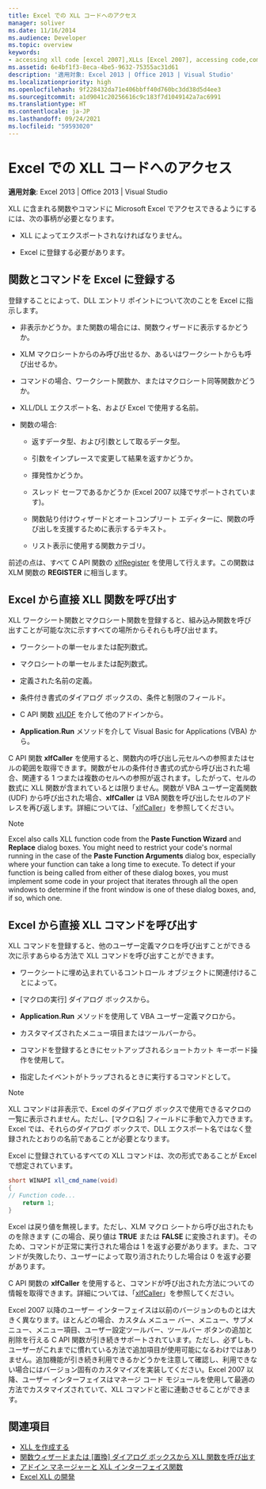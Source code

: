 ```yaml
---
title: Excel での XLL コードへのアクセス
manager: soliver
ms.date: 11/16/2014
ms.audience: Developer
ms.topic: overview
keywords:
- accessing xll code [excel 2007],XLLs [Excel 2007], accessing code,commands [Excel 2007], registration,functions [Excel 2007], registration,calling XLLs from Excel,registering commands [Excel 2007],registering functions [Excel 2007]
ms.assetid: 6e4bf1f3-8eca-4be5-9632-75355ac31d61
description: '適用対象: Excel 2013 | Office 2013 | Visual Studio'
ms.localizationpriority: high
ms.openlocfilehash: 9f228432da71e406bbff40d760bc3dd38d5d4ee3
ms.sourcegitcommit: a1d9041c20256616c9c183f7d1049142a7ac6991
ms.translationtype: HT
ms.contentlocale: ja-JP
ms.lasthandoff: 09/24/2021
ms.locfileid: "59593020"
---
```

# <a name="accessing-xll-code-in-excel"></a>Excel での XLL コードへのアクセス

**適用対象**: Excel 2013 | Office 2013 | Visual Studio 
  
XLL に含まれる関数やコマンドに Microsoft Excel でアクセスできるようにするには、次の事柄が必要となります。
  
- XLL によってエクスポートされなければなりません。
    
- Excel に登録する必要があります。
    
## <a name="registering-functions-and-commands-with-excel"></a>関数とコマンドを Excel に登録する

登録することによって、DLL エントリ ポイントについて次のことを Excel に指示します。
  
- 非表示かどうか。また関数の場合には、関数ウィザードに表示するかどうか。
    
- XLM マクロシートからのみ呼び出せるか、あるいはワークシートからも呼び出せるか。
    
- コマンドの場合、ワークシート関数か、またはマクロシート同等関数かどうか。
    
- XLL/DLL エクスポート名、および Excel で使用する名前。
    
- 関数の場合:
    
  - 返すデータ型、および引数として取るデータ型。
    
  - 引数をインプレースで変更して結果を返すかどうか。
    
  - 揮発性かどうか。
    
  - スレッド セーフであるかどうか (Excel 2007 以降でサポートされています)。
    
  - 関数貼り付けウィザードとオートコンプリート エディターに、関数の呼び出しを支援するために表示するテキスト。
    
  - リスト表示に使用する関数カテゴリ。
    
前述の点は、すべて C API 関数の [xlfRegister](xlfregister-form-1.md) を使用して行えます。この関数は XLM 関数の **REGISTER** に相当します。
  
## <a name="calling-xll-functions-directly-from-excel"></a>Excel から直接 XLL 関数を呼び出す

XLL ワークシート関数とマクロシート関数を登録すると、組み込み関数を呼び出すことが可能な次に示すすべての場所からそれらも呼び出せます。
  
- ワークシートの単一セルまたは配列数式。
    
- マクロシートの単一セルまたは配列数式。
    
- 定義された名前の定義。
    
- 条件付き書式のダイアログ ボックスの、条件と制限のフィールド。
    
- C API 関数 [xlUDF](xludf.md) を介して他のアドインから。
    
- **Application.Run** メソッドを介して Visual Basic for Applications (VBA) から。 
    
C API 関数 **xlfCaller** を使用すると、関数内の呼び出し元セルへの参照またはセルの範囲を取得できます。関数がセルの条件付き書式の式から呼び出された場合、関連する 1 つまたは複数のセルへの参照が返されます。したがって、セルの数式に XLL 関数が含まれているとは限りません。関数が VBA ユーザー定義関数 (UDF) から呼び出された場合、**xlfCaller** は VBA 関数を呼び出したセルのアドレスを再び返します。詳細については、「[xlfCaller](xlfcaller.md)」を参照してください。
  
> [!NOTE]
> Excel also calls XLL function code from the **Paste Function Wizard** and **Replace** dialog boxes. You might need to restrict your code's normal running in the case of the **Paste Function Arguments** dialog box, especially where your function can take a long time to execute. To detect if your function is being called from either of these dialog boxes, you must implement some code in your project that iterates through all the open windows to determine if the front window is one of these dialog boxes, and, if so, which one. 
  
## <a name="calling-xll-commands-directly-from-excel"></a>Excel から直接 XLL コマンドを呼び出す

XLL コマンドを登録すると、他のユーザー定義マクロを呼び出すことができる次に示すあらゆる方法で XLL コマンドを呼び出すことができます。
  
- ワークシートに埋め込まれているコントロール オブジェクトに関連付けることによって。
    
- [マクロの実行] ダイアログ ボックスから。
    
- **Application.Run** メソッドを使用して VBA ユーザー定義マクロから。 
    
- カスタマイズされたメニュー項目またはツールバーから。
    
- コマンドを登録するときにセットアップされるショートカット キーボード操作を使用して。
    
- 指定したイベントがトラップされるときに実行するコマンドとして。
    
> [!NOTE]
> XLL コマンドは非表示で、Excel のダイアログ ボックスで使用できるマクロの一覧に表示されません。ただし、[マクロ名] フィールドに手動で入力できます。Excel では、それらのダイアログ ボックスで、DLL エクスポート名ではなく登録されたとおりの名前であることが必要となります。 
  
Excel に登録されているすべての XLL コマンドは、次の形式であることが Excel で想定されています。
  
```cs
short WINAPI xll_cmd_name(void)
{
// Function code...
    return 1;
}

```

Excel は戻り値を無視します。ただし、XLM マクロ シートから呼び出されたものを除きます (この場合、戻り値は **TRUE** または **FALSE** に変換されます)。そのため、コマンドが正常に実行された場合は 1 を返す必要があります。また、コマンドが失敗したり、ユーザーによって取り消されたりした場合は 0 を返す必要があります。
  
C API 関数の **xlfCaller** を使用すると、コマンドが呼び出された方法についての情報を取得できます。詳細については、「[xlfCaller](xlfcaller.md)」を参照してください。
  
Excel 2007 以降のユーザー インターフェイスは以前のバージョンのものとは大きく異なります。ほとんどの場合、カスタム メニュー バー、メニュー、サブメニュー、メニュー項目、ユーザー設定ツールバー、ツールバー ボタンの追加と削除を行える C API 関数が引き続きサポートされています。ただし、必ずしも、ユーザーがこれまでに慣れている方法で追加項目が使用可能になるわけではありません。追加機能が引き続き利用できるかどうかを注意して確認し、利用できない場合にはバージョン固有のカスタマイズを実装してください。Excel 2007 以降、ユーザー インターフェイスはマネージ コード モジュールを使用して最適の方法でカスタマイズされていて、XLL コマンドと密に連動させることができます。
  
## <a name="see-also"></a>関連項目

- [XLL を作成する](creating-xlls.md)
- [関数ウィザードまたは [置換] ダイアログ ボックスから XLL 関数を呼び出す](how-to-call-xll-functions-from-the-function-wizard-or-replace-dialog-boxes.md)
- [アドイン マネージャーと XLL インターフェイス関数](add-in-manager-and-xll-interface-functions.md)
- [Excel XLL の開発](developing-excel-xlls.md)



